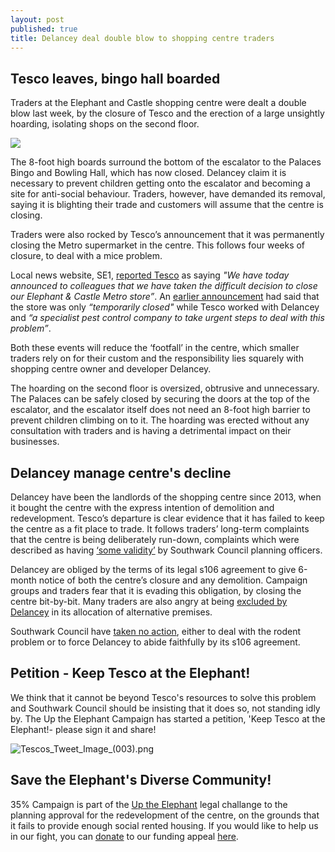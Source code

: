 ```yaml
---
layout: post
published: true 
title: Delancey deal double blow to shopping centre traders
---
```


## Tesco leaves, bingo hall boarded
 
Traders at the Elephant and Castle shopping centre were dealt a double blow last week, by the closure of Tesco and the erection of a large unsightly hoarding, isolating shops on the second floor.

![](http://35percent.org/img/schoarding.jpg)

The 8-foot high boards surround the bottom of the escalator to the Palaces Bingo and Bowling Hall, which has now closed.  Delancey claim it is necessary to prevent children getting onto the escalator and becoming a site for anti-social behaviour.  Traders, however, have demanded its removal, saying it is blighting their trade and customers will assume that the centre is closing.

Traders were also rocked by Tesco’s announcement that it was permanently closing the Metro supermarket in the centre.  This follows four weeks of closure, to deal with a mice problem. 

Local news website, SE1, [reported Tesco](https://www.london-se1.co.uk/news/view/9903) as saying _"We have today announced to colleagues that we have taken the difficult decision to close our Elephant & Castle Metro store”_.  An [earlier announcement](https://www.london-se1.co.uk/news/view/9879) had said that the store was only _“temporarily closed"_ while Tesco worked with Delancey and _“a specialist pest control company to take urgent steps to deal with this problem”_. 

Both these events will reduce the ‘footfall’ in the centre, which smaller traders rely on for their custom and the responsibility lies squarely with shopping centre owner and developer Delancey.


The hoarding on the second floor is oversized, obtrusive and unnecessary.  The Palaces can be safely closed by securing the doors at the top of the escalator, and the escalator itself does not need an 8-foot high barrier to prevent children climbing on to it.  The hoarding was erected without any consultation with traders and is having a detrimental impact on their businesses.

## 	Delancey manage centre's decline

Delancey have been the landlords of the shopping centre since 2013, when it bought the centre with the express intention of demolition and redevelopment.  Tesco’s departure is clear evidence that it has failed to keep the centre as a fit place to trade.  It follows traders’ long-term complaints that the centre is being deliberately run-down, complaints which were described as having [‘some validity’](http://planbuild.southwark.gov.uk/documents/?GetDocument=%7b%7b%7b!HvOs1eG7BYgl0hYZ8SIm5w%3d%3d!%7d%7d%7d) by Southwark Council planning officers.

Delancey are obliged by the terms of its legal s106 agreement to give 6-month notice of both the centre’s closure and any demolition.  Campaign groups and traders fear that it is evading this obligation, by closing the centre bit-by-bit.  Many traders are also angry at being [excluded by Delancey](http://35percent.org/2019-03-30-no-room-for-traders-in-the-new-elephant/) in its allocation of alternative premises.

Southwark Council have [taken no action](https://www.london-se1.co.uk/news/view/9879), either to deal with the rodent problem or to force Delancey to abide faithfully by its s106 agreement.

## Petition - Keep Tesco at the Elephant!

We think that it cannot be beyond Tesco's resources to solve this problem and Southwark Council should be insisting that it does so, not standing idly by.  The Up the Elephant Campaign has started a petition, 'Keep Tesco at the Elephant!- please sign it and share! 

![Tescos_Tweet_Image_(003).png]({{site.baseurl}}/img/Tescos_Tweet_Image_(003).png)

## Save the Elephant's Diverse Community!

35% Campaign is part of the [Up the Elephant](http://35percent.org/uptheelephant/) legal challange to the planning approval for the redevelopment of the centre, on the grounds that it fails to provide enough social rented housing.  If you would like to help us in our fight, you can [donate](https://www.crowdjustice.com/case/stop-the-elephant-shopping-centre-destruction/) to our funding appeal [here](https://www.crowdjustice.com/case/stop-the-elephant-shopping-centre-destruction/).


